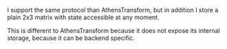 I support the same protocol than AthensTransform,but in addition I store a plain 2x3 matrix with state accessible at any moment.This is different to AthensTransform because it does not expose its internal storage, because it can be backend specific.
